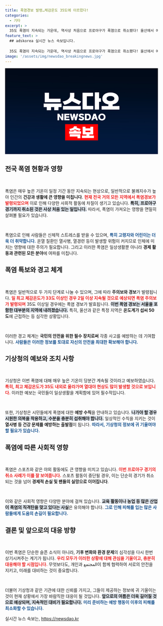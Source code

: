 ```yaml
---
title: 폭염경보 발령…체감온도 35도에 이르렀다!
categories:
  - 기타
excerpt: >
  35도 폭염이 지속되는 가운데, 역사상 처음으로 프로야구가 폭염으로 취소됐다! 울산에서 예정된 LG-롯데 경기, 이제는 열대야 속에 사라질 운명. 여름의 시계가 멈춘 듯한 이 날, 더위에 지친 시민들의 하루는? 클릭하고 확인하세요!
feature_text: >
  ## adskorea 실시간 뉴스 속보입니다.

  35도 폭염이 지속되는 가운데, 역사상 처음으로 프로야구가 폭염으로 취소됐다! 울산에서 예정된 LG-롯데 경기, 이제는 열대야 속에 사라질 운명. 여름의 시계가 멈춘 듯한 이 날, 더위에 지친 시민들의 하루는? 클릭하고 확인하세요!
image: '/assets/img/newsdao_breakingnews.jpg'
---
```


<p><img src="/assets/img/newsdao_breakingnews.jpg" alt="adskorea 속보" /></p>

<h2 data-ke-size="size26">전국 폭염 현황과 영향</h2>

<p data-ke-size="size16">&nbsp;</p>

<p>폭염은 매우 높은 기온이 일정 기간 동안 지속되는 현상으로, 일반적으로 불쾌지수가 높아 인간의 <strong>건강과 생활에 큰 영향을 미칩니다</strong>. <b><span style="color: #ee2323;">현재 전국 거의 모든 지역에서 폭염경보가 발령되었으며</span></b> 이로 인해 다양한 사회적 활동에 차질이 생기고 있습니다. <b><span style="background-color: #21538527;">특히, 프로야구 경기까지 취소된 것은 사상 처음 있는 일입니다.</span></b> 따라서, 폭염이 가져오는 영향을 면밀히 살펴볼 필요가 있습니다. </p>

<p data-ke-size="size16">&nbsp;</p>

<p>폭염으로 인해 사람들은 신체적 스트레스를 받을 수 있으며, <b><span style="color: #1a5490;">특히 고령자와 어린이는 더욱 더 취약합니다.</span></b> 온열 질환인 열사병, 열경련 등이 발생할 위험이 커지므로 인체에 미치는 영향에 대한 주의가 필요합니다. 그리고 이러한 폭염은 일상생활뿐 아니라 <strong>경제 활동과 관련된 모든 분야</strong>에 여파를 미칩니다. </p>

<h2 data-ke-size="size26">폭염 특보와 경고 체계</h2>

<p data-ke-size="size16">&nbsp;</p>

<p>폭염은 일반적으로 두 가지 단계로 나눌 수 있으며, 그에 따라 <strong>주의보와 경보</strong>가 발령됩니다. <b><span style="color: #ee2323;">일 최고 체감온도가 33도 이상인 경우 2일 이상 지속될 것으로 예상되면 폭염 주의보가 발령되며</span></b> 35도 이상일 경우에는 폭염 경보가 발효됩니다. <b><span style="background-color: #21538527;">이번 폭염 경보는 서울을 포함한 대부분의 지역에 내려졌습니다.</span></b> 특히, 울산과 같은 특정 지역은 <strong>온도계가 섭씨 50도</strong>에 근접하는 등 심각한 상황입니다. </p>

<p data-ke-size="size16">&nbsp;</p>

<p>이러한 경고 체계는 <strong>국민의 안전을 위한 필수 장치로써</strong> 각종 사고를 예방하는 데 기여합니다. <b><span style="color: #1a5490;">사람들은 이러한 정보를 토대로 자신의 안전을 최대한 확보해야 합니다.</span></b></p>

<h2 data-ke-size="size26">기상청의 예보와 조치 사항</h2>

<p data-ke-size="size16">&nbsp;</p>

<p>기상청은 이번 폭염에 대해 매우 높은 기온이 당분간 계속될 것이라고 예보하였습니다. <b><span style="color: #ee2323;">특히, 최고 체감온도가 35도 내외로 올라가며 열대야 현상도 많이 발생할 것으로 보입니다.</span></b> 이러한 예보는 국민들이 일상생활을 계획함에 있어 필수적입니다. </p>

<p data-ke-size="size16">&nbsp;</p>

<p>또한, 기상청은 시민들에게 폭염에 대한 <strong>예방 수칙</strong>을 안내하고 있습니다. <b><span style="background-color: #21538527;">나가야 할 경우 시원한 의복을 착용하고, 수분을 충분히 섭취해야 합니다.</span></b> 일상적인 수칙을 지키는 것이 <strong>열사병 등 건강 문제를 예방하는 출발점</strong>이 됩니다. <b><span style="color: #1a5490;">따라서, 기상청의 정보에 귀 기울여야 할 필요가 있습니다.</span></b></p>

<h2 data-ke-size="size26">폭염에 따른 사회적 영향</h2>

<p data-ke-size="size16">&nbsp;</p>

<p>폭염은 스포츠와 같은 야외 활동에도 큰 영향을 미치고 있습니다. <b><span style="color: #ee2323;">이번 프로야구 경기의 취소 사례가 이를 잘 보여줍니다.</span></b> 스포츠 활동이 중단될 경우, 이는 단순히 경기가 취소되는 것을 넘어 <strong>경제적 손실 및 팬들의 실망으로 이어집니다</strong>. </p>

<p data-ke-size="size16">&nbsp;</p>

<p>이와 같은 사회적 영향은 다양한 분야에 걸쳐 있습니다. <b><span style="background-color: #21538527;">교육 활동이나 농업 등 많은 산업이 폭염의 직격탄을 맞고 있다는 사실</span></b>은 유의해야 합니다. <b><span style="color: #1a5490;">그로 인해 피해를 입는 많은 사람들에게 도움의 손길이 필요합니다.</span></b></p>

<h2 data-ke-size="size26">결론 및 앞으로의 대응 방향</h2>

<p data-ke-size="size16">&nbsp;</p>

<p>이번 폭염은 단순한 슬픈 소식이 아니라, <strong>기후 변화와 환경 문제</strong>의 심각성을 다시 한번 상기시켜주는 계기가 됩니다. <b><span style="color: #ee2323;">우리 모두가 이러한 상황에 대해 관심을 기울이고, 충분히 대응해야 할 시점입니다.</span></b> 무엇보다도, 개인과 المجتمع이 함께 협력하여 서로의 안전을 지키고, 미래를 대비하는 것이 중요합니다. </p>

<p data-ke-size="size16">&nbsp;</p>

<p>더불어 기상청과 같은 기관에 대한 신뢰를 가지고, 그들이 제공하는 정보에 귀 기울이는 것이 현재 상황에서 가장 바람직한 대응이 될 것입니다. <b><span style="background-color: #21538527;">앞으로의 여름은 더욱 길어질 것으로 예상되며, 지속적인 대비가 필요합니다.</span></b> <b><span style="color: #1a5490;">미리 준비하는 예방 행동이 이후의 피해를 최소화할 수 있습니다.</span></b></p>
실시간 뉴스 속보는, <a href="https://newsdao.kr" rel="dofollow">https://newsdao.kr</a>


